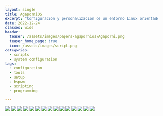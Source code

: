 ```yaml
---
layout: single
title: AgaporniOS
excerpt: "Configuración y personalización de un entorno Linux orientado a pruebas de penetración y seguridad ofensiva"
date: 2022-12-24
classes: wide
header:
  teaser: /assets/images/papers-agapornios/Agaporni.png
  teaser_home_page: true
  icon: /assets/images/script.png
categories:
  - scripts
  - system configuration
tags:  
  - configuration
  - tools
  - setup
  - bspwm
  - scripting
  - programming

---
```


![](/assets/images/papers-agapornios/agapornios1.jpg)
![](/assets/images/papers-agapornios/agapornios2.jpg)
![](/assets/images/papers-agapornios/agapornios3.jpg)
![](/assets/images/papers-agapornios/agapornios4.jpg)
![](/assets/images/papers-agapornios/agapornios5.jpg)
![](/assets/images/papers-agapornios/agapornios6.jpg)
![](/assets/images/papers-agapornios/agapornios7.jpg)
![](/assets/images/papers-agapornios/agapornios8.jpg)
![](/assets/images/papers-agapornios/agapornios9.jpg)
![](/assets/images/papers-agapornios/agapornios10.jpg)
![](/assets/images/papers-agapornios/agapornios11.jpg)
![](/assets/images/papers-agapornios/agapornios12.jpg)
![](/assets/images/papers-agapornios/agapornios13.jpg)
![](/assets/images/papers-agapornios/agapornios14.jpg)
![](/assets/images/papers-agapornios/agapornios15.jpg)